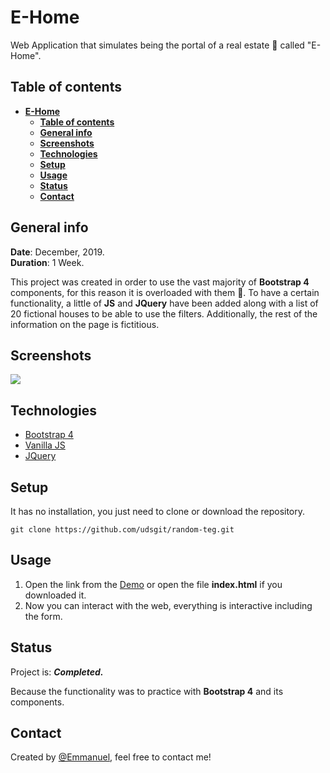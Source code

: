 # **E-Home**

Web Application that simulates being the portal of a real estate 🏬 called "E-Home".

## **Table of contents**

- [**E-Home**](#e-home)
  - [**Table of contents**](#table-of-contents)
  - [**General info**](#general-info)
  - [**Screenshots**](#screenshots)
  - [**Technologies**](#technologies)
  - [**Setup**](#setup)
  - [**Usage**](#usage)
  - [**Status**](#status)
  - [**Contact**](#contact)

## **General info**

**Date**: December, 2019.  
**Duration**: 1 Week.  

This project was created in order to use the vast majority of **Bootstrap 4** components, for this reason it is overloaded with them 🤪. To have a certain functionality, a little of **JS** and **JQuery** have been added along with a list of 20 fictional houses to be able to use the filters. Additionally, the rest of the information on the page is fictitious.

## **Screenshots**

![](imagenes/otros/ehome.gif)

## **Technologies**

* [Bootstrap 4](https://getbootstrap.com/docs/4.1)
* [Vanilla JS](https://developer.mozilla.org/en-US/docs/Web/JavaScript)
* [JQuery](https://jquery.com/)

## **Setup**

It has no installation, you just need to clone or download the repository.

```console
git clone https://github.com/udsgit/random-teg.git
```
## **Usage**

1. Open the link from the [Demo](https://udsgit.github.io/e-home) or open the file **index.html** if you downloaded it.
2. Now you can interact with the web, everything is interactive including the form.

## **Status**

Project is: ***Completed.***

Because the functionality was to practice with **Bootstrap 4** and its components.

## **Contact**

Created by [@Emmanuel](https://www.linkedin.com/in/emagleza/), feel free to contact me!

